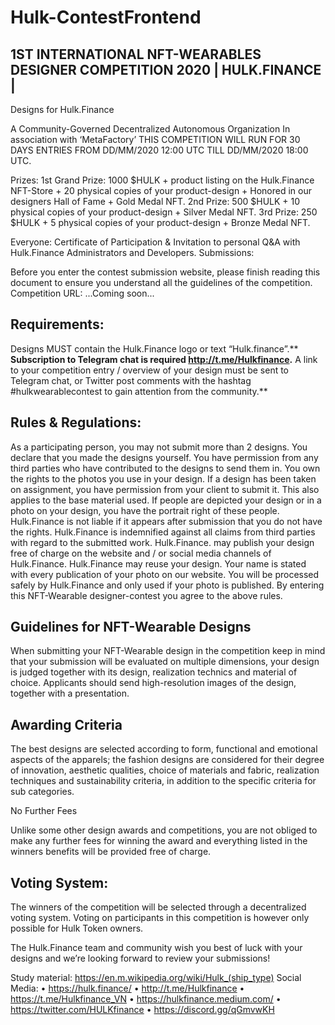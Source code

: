 # Hulk-ContestFrontend

## 1ST INTERNATIONAL NFT-WEARABLES DESIGNER COMPETITION 2020 | HULK.FINANCE |
Designs for Hulk.Finance

A Community-Governed Decentralized Autonomous Organization In association with ‘MetaFactory’
THIS COMPETITION WILL RUN FOR 30 DAYS ENTRIES FROM DD/MM/2020 12:00 UTC TILL DD/MM/2020 18:00 UTC.

Prizes:
1st Grand Prize: 1000 $HULK + product listing on the Hulk.Finance NFT-Store + 20 physical copies of your product-design + Honored in our designers Hall of Fame + Gold Medal NFT.
2nd Prize: 500 $HULK + 10 physical copies of your product-design + Silver Medal NFT. 3rd Prize: 250 $HULK + 5 physical copies of your product-design + Bronze Medal NFT.

Everyone:
Certificate of Participation & Invitation to personal Q&A with Hulk.Finance Administrators and Developers.
Submissions:

Before you enter the contest submission website, please finish reading this document to ensure you understand all the guidelines of the competition.
Competition URL: ...Coming soon...
  
## Requirements:
Designs MUST contain the Hulk.Finance logo or text “Hulk.finance”.** **Subscription to Telegram chat is required http://t.me/Hulkfinance.**
A link to your competition entry / overview of your design must be sent to Telegram chat, or Twitter post comments with the hashtag #hulkwearablecontest to gain attention from the community.**

## Rules & Regulations:
As a participating person, you may not submit more than 2 designs. You declare that you made the designs yourself. You have permission from any third parties who have contributed to the designs to send them in. You own the rights to the photos you use in your design.
If a design has been taken on assignment, you have permission from your client to submit it. This also applies to the base material used. If people are depicted your design or in a photo on your design, you have the portrait right of these people.
Hulk.Finance is not liable if it appears after submission that you do not have the rights.
Hulk.Finance is indemnified against all claims from third parties with regard to the submitted work.
Hulk.Finance. may publish your design free of charge on the website and / or social media channels of Hulk.Finance.
Hulk.Finance may reuse your design.
Your name is stated with every publication of your photo on our website. You will be processed safely by Hulk.Finance and only used if your photo is published.
By entering this NFT-Wearable designer-contest you agree to the above rules.
   
## Guidelines for NFT-Wearable Designs
When submitting your NFT-Wearable design in the competition keep in mind that your submission will be evaluated on multiple dimensions, your design is judged together with its design, realization technics and material of choice. Applicants should send high-resolution images of the design, together with a presentation.

## Awarding Criteria
The best designs are selected according to form, functional and emotional aspects of the apparels; the fashion designs are considered for their degree of innovation, aesthetic qualities, choice of materials and fabric, realization techniques and sustainability criteria, in addition to the specific criteria for sub categories.

No Further Fees

Unlike some other design awards and competitions, you are not obliged to make any further fees for winning the award and everything listed in the winners benefits will be provided free of charge.

## Voting System:
The winners of the competition will be selected through a decentralized voting system. Voting on participants in this competition is however only possible for Hulk Token owners.

The Hulk.Finance team and community wish you best of luck with your designs and we’re looking forward to review your submissions!

 Study material:
https://en.m.wikipedia.org/wiki/Hulk_(ship_type)
Social Media:
• https://hulk.finance/
• http://t.me/Hulkfinance
• https://t.me/Hulkfinance_VN
• https://hulkfinance.medium.com/
• https://twitter.com/HULKfinance
• https://discord.gg/qGmvwKH
       

